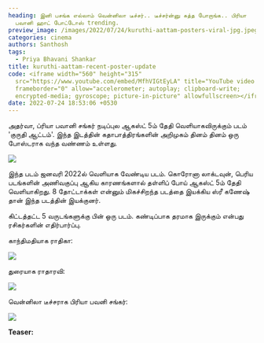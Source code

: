 ```yaml
---
heading: இனி பசங்க எல்லாம் வென்னிலா டீச்சர்.. டீச்சர்ன்னு சுத்த போறாங்க.. பிரியா
  பவானி ஹாட் போட்டோஸ் trending.
preview_image: /images/2022/07/24/kuruthi-aattam-posters-viral-jpg.jpeg
categories: cinema
authors: Santhosh
tags:
  - Priya Bhavani Shankar
title: kuruthi-aattam-recent-poster-update
code: <iframe width="560" height="315"
  src="https://www.youtube.com/embed/MfhVIGtEyLA" title="YouTube video player"
  frameborder="0" allow="accelerometer; autoplay; clipboard-write;
  encrypted-media; gyroscope; picture-in-picture" allowfullscreen></iframe>
date: 2022-07-24 18:53:06 +0530
---
```



அதர்வா, ப்ரியா பவானி சங்கர் நடிப்புல ஆகஸ்ட் 5ம் தேதி வெளியாகவிருக்கும் படம் 'குருதி ஆட்டம்'.  இந்த இடத்தின் கதாபாத்திரங்களின் அறிமுகம் தினம் தினம் ஒரு போஸ்டராக வந்த வண்ணம் உள்ளது.

![](/images/2022/07/24/pbs-kuruthi-aattam-look-2-jpg.jpeg)

இந்த படம் ஜனவரி 2022ல் வெளியாக வேண்டிய படம். கொரோனா லாக்டவுன், பெரிய படங்களின் அணிவகுப்பு ஆகிய காரணங்களால் தள்ளிப் போய் ஆகஸ்ட் 5ம் தேதி வெளியாகிறது. 8 தோட்டாக்கள் என்னும் மிகச்சிறந்த படத்தை இயக்கிய ஸ்ரீ கணேஷ் தான் இந்த படத்தின் இயக்குனர்.

கிட்டத்தட்ட 5 வருடங்களுக்கு பின் ஒரு படம். கண்டிப்பாக தரமாக இருக்கும் என்பது ரசிகர்களின் எதிர்பார்ப்பு.

காந்திமதியாக ராதிகா:

![](/images/2022/07/24/pbs-kuruthi-aattam-look-4-jpg.jpeg)

துரையாக ராதாரவி:

![](/images/2022/07/24/pbs-kuruthi-aattam-look-3-jpg.jpeg)

வென்னிலா டீச்சராக பிரியா பவனி சங்கர்:

![](/images/2022/07/24/pbs-kuruthi-aattam-look-1-jpg.jpeg)

**Teaser:**